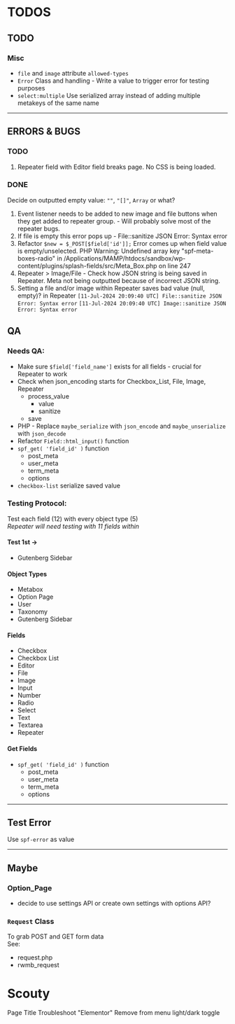 # TODOS

## TODO

### Misc
- `file` and `image` attribute `allowed-types`
- `Error` Class and handling - Write a value to trigger error for testing purposes
- `select:multiple` Use serialized array instead of adding multiple metakeys of the same name

------------------------------------------

## ERRORS & BUGS
### TODO

1. Repeater field with Editor field breaks page. No CSS is being loaded.

### DONE
Decide on outputted empty value: `""`, `"[]"`, `Array` or what? 
1. Event listener needs to be added to new image and file buttons when they get added to repeater group. - Will probably solve most of the repeater bugs. 
2. If file is empty this error pops up - File::sanitize JSON Error: Syntax error  
3. Refactor `$new = $_POST[$field['id']];` Error comes up when field value is empty/unselected. 
PHP Warning:  Undefined array key "spf-meta-boxes-radio" in /Applications/MAMP/htdocs/sandbox/wp-content/plugins/splash-fields/src/Meta_Box.php on line 247 
4. Repeater > Image/File - Check how JSON string is being saved in Repeater. Meta not being outputted because of incorrect JSON string.
5. Setting a file and/or image within Repeater saves bad value (null, empty)? in Repeater
`[11-Jul-2024 20:09:40 UTC] File::sanitize JSON Error: Syntax error`
`[11-Jul-2024 20:09:40 UTC] Image::sanitize JSON Error: Syntax error`

## QA
### Needs QA:
- Make sure `$field['field_name']` exists for all fields - crucial for Repeater to work
- Check when json_encoding starts for Checkbox_List, File, Image, Repeater
    - process_value
        - value
        - sanitize
    - save
- PHP - Replace `maybe_serialize` with `json_encode` and `maybe_unserialize` with `json_decode`
- Refactor `Field::html_input()` function  
- `spf_get( 'field_id' )` function  
    - post_meta
    - user_meta
    - term_meta
    - options
- `checkbox-list` serialize saved value  

### Testing Protocol:
Test each field (12) with every object type (5)  
*Repeater will need testing with 11 fields within*

#### Test 1st ->
- Gutenberg Sidebar


#### Object Types
- Metabox
- Option Page
- User
- Taxonomy
- Gutenberg Sidebar

#### Fields
- Checkbox
- Checkbox List
- Editor
- File
- Image
- Input
- Number
- Radio
- Select
- Text
- Textarea
- Repeater

#### Get Fields
- `spf_get( 'field_id' )` function  
    - post_meta
    - user_meta
    - term_meta
    - options

------------------------------------------

## Test Error
Use `spf-error` as value

------------------------------------------

## Maybe

### Option_Page
- decide to use settings API or create own settings with options API?

### `Request` Class 
To grab POST and GET form data  
See:  
- request.php
- rwmb_request


# Scouty
Page Title
Troubleshoot "Elementor"
Remove from menu light/dark toggle
